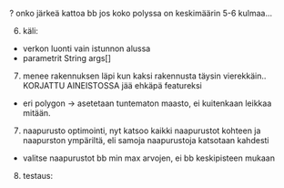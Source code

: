 ? onko järkeä kattoa bb jos koko polyssa on keskimäärin 5-6 kulmaa...



6. käli:
 - verkon luonti vain istunnon alussa
 - parametrit String args[]


7. menee rakennuksen läpi kun kaksi rakennusta täysin vierekkäin.. KORJATTU AINEISTOSSA jää ehkäpä featureksi
 - eri polygon -> asetetaan tuntematon maasto, ei kuitenkaan leikkaa mitään.

7. naapurusto optimointi, nyt katsoo kaikki naapurustot kohteen ja naapurston ympäriltä, eli samoja naapurustoja katsotaan kahdesti
 - valitse naapurustot bb min max arvojen, ei bb keskipisteen mukaan

8. testaus:

